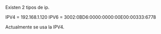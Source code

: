 
Existen 2 tipos de ip.

IPV4 = 192.168.1.120
IPV6 = 3002:0BD6:0000:0000:00E00:00333:6778


Actualmente se usa la IPV4.
